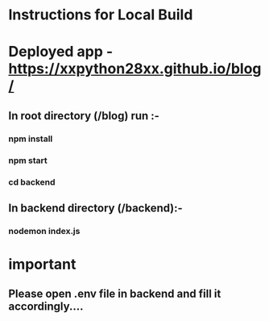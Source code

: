 # Instructions for Local Build

# Deployed app - https://xxpython28xx.github.io/blog/

## In root directory (/blog) run :-

### npm install
### npm start

### cd backend

## In backend directory (/backend):-
### nodemon index.js


# important

## Please open .env file in backend and fill it accordingly....
